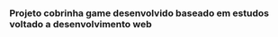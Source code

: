 <b><h3> Projeto cobrinha game desenvolvido baseado em estudos voltado a desenvolvimento web </h3></b>
